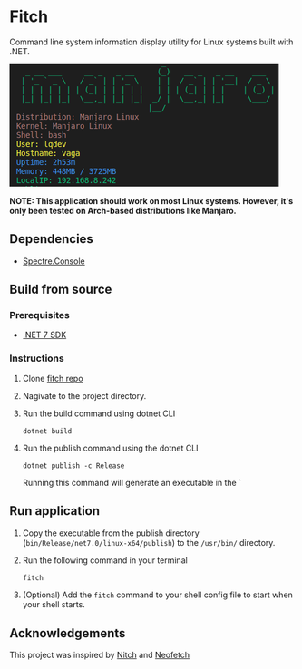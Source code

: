 # Fitch

Command line system information display utility for Linux systems built with .NET.

![Fitch CLI Tool](./images/fitch-display.png)

**NOTE: This application should work on most Linux systems. However, it's only been tested on Arch-based distributions like Manjaro.**

## Dependencies

- [Spectre.Console](https://spectreconsole.net/)

## Build from source

### Prerequisites

- [.NET 7 SDK](https://dotnet.microsoft.com/download/dotnet/7.0) 

### Instructions

1. Clone [fitch repo]()
1. Nagivate to the project directory.
1. Run the build command using dotnet CLI

    ```dotnetcli
    dotnet build
    ```

1. Run the publish command using the dotnet CLI

    ```dotnetcli
    dotnet publish -c Release
    ```

    Running this command will generate an executable in the `


## Run application

1. Copy the executable from the publish directory (`bin/Release/net7.0/linux-x64/publish`) to the `/usr/bin/` directory.
1. Run the following command in your terminal

    ```bash
    fitch
    ```

1. (Optional) Add the `fitch` command to your shell config file to start when your shell starts. 

## Acknowledgements

This project was inspired by [Nitch](https://github.com/unxsh/nitch) and [Neofetch](https://github.com/dylanaraps/neofetch)